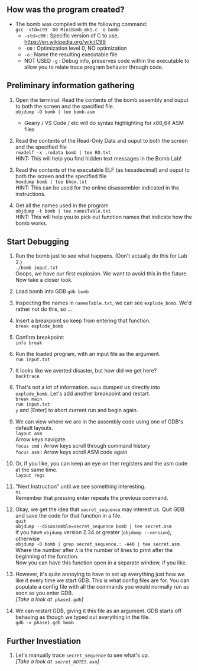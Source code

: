 ## How was the program created?

* The bomb was compiled with the following command:  
`gcc -std=c99 -O0 MiniBomb_mk1.c -o bomb`
    * `-std=c99` : Specific version of C to use, https://en.wikipedia.org/wiki/C99
    * `-O0` : Optimization level 0, NO optimization
    * `-o` : Name the resulting executable file
    * NOT USED `-g` : Debug info, preserves code within the executable to allow you to relate trace program behavior through code.

## Preliminary information gathering

1. Open the terminal. Read the contents of the bomb assembly and ouput to both the screen and the specified file.  
`objdump -D bomb | tee bomb.asm`
    * Geany / VS Code / etc will do syntax highlighting for x86_64 ASM files

1. Read the contents of the Read-Only Data and ouput to both the screen and the specified file  
`readelf -x .rodata bomb | tee RO.txt`  
HINT: This will help you find hidden text messages in the Bomb Lab!

1. Read the contents of the executable ELF (as hexadecimal) and ouput to both the screen and the specified file  
`hexdump bomb | tee bhex.txt`  
HINT: This can be used for the online disassembler indicated in the instructions.

1. Get all the names used in the program  
`objdump -t bomb | tee namesTable.txt`  
HINT: This will help you to pick out function names that indicate how the bomb works.  

## Start Debugging

1. Run the bomb just to see what happens. (Don't actually do this for Lab 2.)  
`./bomb input.txt`  
Ooops, we have our first explosion. We want to avoid this in the future. Now take a closer look.

1. Load bomb into GDB
`gdb bomb`

1. Inspecting the names in `namesTable.txt`, we can see `explode_bomb`.  We'd rather not do this, so ...

1. Insert a breakpoint so keep from entering that function.  
`break explode_bomb`

1. Confirm breakpoint:  
`info break`

1. Run the loaded program, with an input file as the argument.  
`run input.txt`  

1. It looks like we averted disaster, but how did we get here?  
`backtrace` 

1. That's not a lot of information. `main` dumped us directly into `explode_bomb`. Let's add another breakpoint and restart.  
`break main`  
`run input.txt`  
`y` and [Enter] to abort current run and begin again.

1. We can view where we are in the assembly code using one of GDB's default layouts.  
`layout asm`  
Arrow keys navigate.  
`focus cmd` : Arrow keys scroll through command history  
`focus asm` : Arrow keys scroll ASM code again

1. Or, if you like, you can keep an eye on ther registers and the asm code at the same time.  
`layout regs`  

1. "Next Instruction" until we see something interesting.  
`ni`  
Remember that pressing enter repeats the previous command.

1. Okay, we get the idea that `secret_sequence` may interest us.  Quit GDB and save the code for that function in a file.  
`quit`  
`objdump --disassemble=secret_sequence bomb | tee secret.asm`  
if you have `objdump` version 2.34 or greater (`objdump --version`), otherwise  
`objdump -D bomb | grep secret_sequence.: -A40 | tee secret.asm
`  
Where the number after `A` is the number of lines to print after the beginning of the function.  
Now you can have this function open in a separate window, if you like.

1. However, it's quite annoying to have to set up everything just how we like it every time we start GDB. This is what config files are for.  You can populate a config file with all the commands you would normally run as soon as you enter GDB.  
*[Take a look at &nbsp;`phase1.gdb`]*

1. We can restart GDB, giving it this file as an argument. GDB starts off behaving as though we typed out everything in the file.  
`gdb -x phase1.gdb bomb`

## Further Investiation

1. Let's manually trace `secret_sequence` to see what's up.  
*[Take a look at &nbsp;`secret_NOTES.asm`]*